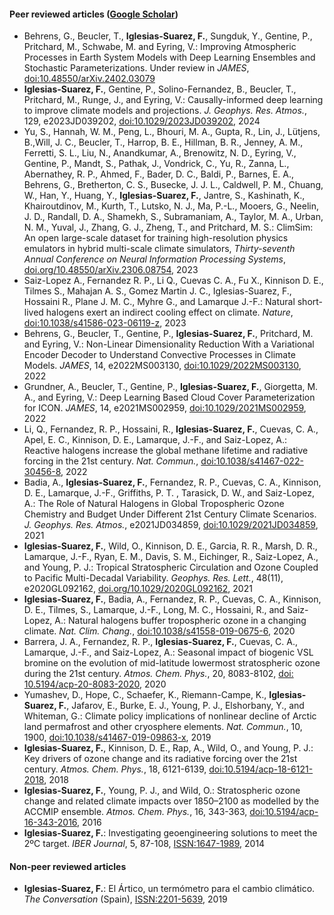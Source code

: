 #### Peer reviewed articles ([Google Scholar](https://scholar.google.com/citations?user=https://scholar.google.com/citations?user=KoTzrskAAAAJ&hl=en&authuser=1&user=KoTzrskAAAAJ))

- Behrens, G., Beucler, T., **Iglesias-Suarez, F.**, Sungduk, Y., Gentine, P., Pritchard, M., Schwabe, M. and Eyring, V.: Improving Atmospheric Processes in Earth System Models with Deep Learning Ensembles and Stochastic Parameterizations. Under review in *JAMES*, [doi:10.48550/arXiv.2402.03079](https://arxiv.org/abs/2402.03079)
- **Iglesias-Suarez, F.**, Gentine, P., Solino-Fernandez, B., Beucler, T., Pritchard, M., Runge, J., and Eyring, V.: Causally-informed deep learning to improve climate models and projections. *J. Geophys. Res. Atmos.*, 129, e2023JD039202, [doi:10.1029/2023JD039202](https://agupubs.onlinelibrary.wiley.com/doi/10.1029/2023JD039202), 2024
- Yu, S., Hannah, W. M., Peng, L., Bhouri, M. A., Gupta, R., Lin, J., Lütjens, B.,Will, J. C., Beucler, T., Harrop, B. E., Hillman, B. R., Jenney, A. M., Ferretti, S. L., Liu, N., Anandkumar, A., Brenowitz, N. D., Eyring, V., Gentine, P., Mandt, S., Pathak, J., Vondrick, C., Yu, R., Zanna, L., Abernathey, R. P., Ahmed, F., Bader, D. C., Baldi, P., Barnes, E. A., Behrens, G., Bretherton, C. S., Busecke, J. J. L., Caldwell, P. M., Chuang, W., Han, Y., Huang, Y., **Iglesias-Suarez, F.**, Jantre, S., Kashinath, K., Khairoutdinov, M., Kurth, T., Lutsko, N. J., Ma, P.-L., Mooers, G., Neelin, J. D., Randall, D. A., Shamekh, S., Subramaniam, A., Taylor, M. A., Urban, N. M., Yuval, J., Zhang, G. J., Zheng, T., and Pritchard, M. S.: ClimSim: An open large-scale dataset for training high-resolution physics emulators in hybrid multi-scale climate simulators, *Thirty-seventh Annual Conference on Neural Information Processing Systems*, [doi.org/10.48550/arXiv.2306.08754](https://arxiv.org/abs/2306.08754v5), 2023
- Saiz-Lopez A., Fernandez R. P., Li Q., Cuevas C. A., Fu X., Kinnison D. E., Tilmes S., Mahajan A. S., Gomez Martin J. C., Iglesias-Suarez, F., Hossaini R., Plane J. M. C., Myhre G., and Lamarque J.-F.: Natural short-lived halogens exert an indirect cooling effect on climate. *Nature*, [doi:10.1038/s41586-023-06119-z](https://www.nature.com/articles/s41586-023-06119-z), 2023
- Behrens, G., Beucler, T., Gentine, P., **Iglesias-Suarez, F.**, Pritchard, M. and Eyring, V.: Non-Linear Dimensionality Reduction With a Variational Encoder Decoder to Understand Convective Processes in Climate Models. *JAMES*, 14, e2022MS003130, [doi:10.1029/2022MS003130](https://agupubs.onlinelibrary.wiley.com/doi/10.1029/2022MS003130), 2022
- Grundner, A., Beucler, T., Gentine, P., **Iglesias-Suarez, F.**, Giorgetta, M. A., and Eyring, V.: Deep Learning Based Cloud Cover Parameterization for ICON. *JAMES*, 14, e2021MS002959, [doi:10.1029/2021MS002959](https://agupubs.onlinelibrary.wiley.com/doi/10.1029/2021MS002959), 2022
- Li, Q., Fernandez, R. P., Hossaini, R., **Iglesias-Suarez, F.**, Cuevas, C. A., Apel, E. C., Kinnison, D. E., Lamarque, J.-F., and Saiz-Lopez, A.: Reactive halogens increase the global methane lifetime and radiative forcing in the 21st century. *Nat. Commun.*, [doi:10.1038/s41467-022-30456-8](https://www.nature.com/articles/s41467-022-30456-8), 2022
- Badia, A., **Iglesias-Suarez, F.**, Fernandez, R. P., Cuevas, C. A., Kinnison, D. E., Lamarque, J.-F., Griffiths, P. T. , Tarasick, D. W., and Saiz-Lopez, A.: The Role of Natural Halogens in Global Tropospheric Ozone Chemistry and Budget Under Different 21st Century Climate Scenarios. *J. Geophys. Res. Atmos.*, e2021JD034859, [doi:10.1029/2021JD034859](https://agupubs.onlinelibrary.wiley.com/doi/10.1029/2021JD034859), 2021
- **Iglesias-Suarez, F.**, Wild, O., Kinnison, D. E., Garcia, R. R., Marsh, D. R., Lamarque, J.-F., Ryan, E. M., Davis, S. M., Eichinger, R., Saiz-Lopez, A., and Young, P. J.: Tropical Stratospheric Circulation and Ozone Coupled to Pacific Multi-Decadal Variability. *Geophys. Res. Lett.*, 48(11), e2020GL092162, [doi.org/10.1029/2020GL092162](https://agupubs.onlinelibrary.wiley.com/doi/10.1029/2020GL092162), 2021
- **Iglesias-Suarez, F.**, Badia, A., Fernandez, R. P., Cuevas, C. A., Kinnison, D. E., Tilmes, S., Lamarque, J.-F., Long, M. C., Hossaini, R., and Saiz-Lopez, A.: Natural halogens buffer tropospheric ozone in a changing climate. *Nat. Clim. Chang.*, [doi:10.1038/s41558-019-0675-6](https://www.nature.com/articles/s41558-019-0675-6), 2020
- Barrera, J. A., Fernandez, R. P., **Iglesias-Suarez, F.**, Cuevas, C. A., Lamarque, J.-F., and Saiz-Lopez, A.: Seasonal impact of biogenic VSL bromine on the evolution of mid-latitude lowermost stratospheric ozone during the 21st century. *Atmos. Chem. Phys.*, 20, 8083-8102, [doi: 10.5194/acp-20-8083-2020](https://acp.copernicus.org/articles/20/8083/2020/acp-20-8083-2020.html), 2020
- Yumashev, D., Hope, C., Schaefer, K., Riemann-Campe, K., **Iglesias-Suarez, F.**, Jafarov, E., Burke, E. J., Young, P. J., Elshorbany, Y., and Whiteman, G.: Climate policy implications of nonlinear decline of Arctic land permafrost and other cryosphere elements. *Nat. Commun.*, 10, 1900, [doi:10.1038/s41467-019-09863-x](https://www.nature.com/articles/s41467-019-09863-x), 2019
- **Iglesias-Suarez, F.**, Kinnison, D. E., Rap, A., Wild, O., and Young, P. J.: Key drivers of ozone change and its radiative forcing over the 21st century. *Atmos. Chem. Phys.*, 18, 6121-6139, [doi:10.5194/acp-18-6121-2018](https://acp.copernicus.org/articles/18/6121/2018/), 2018
- **Iglesias-Suarez, F.**, Young, P. J., and Wild, O.: Stratospheric ozone change and related climate impacts over 1850–2100 as modelled by the ACCMIP ensemble. *Atmos. Chem. Phys.*, 16, 343-363, [doi:10.5194/acp-16-343-2016](https://www.atmos-chem-phys.net/16/343/2016/acp-16-343-2016.html), 2016
- **Iglesias-Suarez, F.**: Investigating geoengineering solutions to meet the 2ºC target. *IBER Journal*, 5, 87-108, [ISSN:1647-1989](https://recil.ulusofona.pt/items/409af6df-ac3a-495a-b13a-75870e61d9bb), 2014

#### Non-peer reviewed articles

- **Iglesias-Suarez, F.**: El Ártico, un termómetro para el cambio climático. *The Conversation* (Spain), [ISSN:2201-5639](https://theconversation.com/el-artico-un-termometro-del-cambio-climatico-122074), 2019